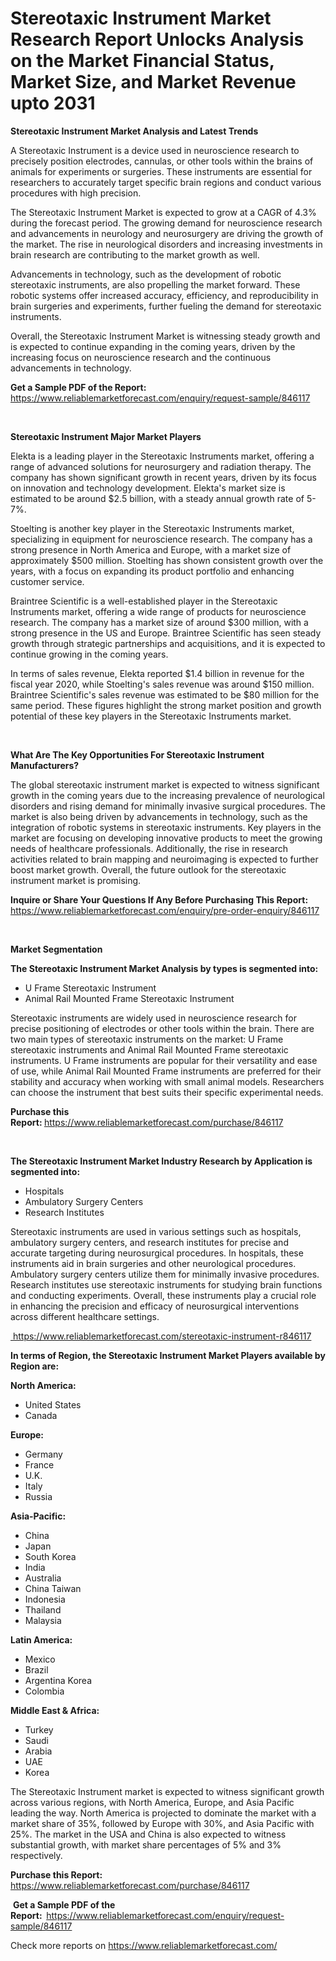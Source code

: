 <p><h1>Stereotaxic Instrument Market Research Report Unlocks Analysis on the Market Financial Status, Market Size, and Market Revenue upto 2031</h1></p><p><strong>Stereotaxic Instrument Market Analysis and Latest Trends</strong></p>
<p><p>A Stereotaxic Instrument is a device used in neuroscience research to precisely position electrodes, cannulas, or other tools within the brains of animals for experiments or surgeries. These instruments are essential for researchers to accurately target specific brain regions and conduct various procedures with high precision.</p><p>The Stereotaxic Instrument Market is expected to grow at a CAGR of 4.3% during the forecast period. The growing demand for neuroscience research and advancements in neurology and neurosurgery are driving the growth of the market. The rise in neurological disorders and increasing investments in brain research are contributing to the market growth as well.</p><p>Advancements in technology, such as the development of robotic stereotaxic instruments, are also propelling the market forward. These robotic systems offer increased accuracy, efficiency, and reproducibility in brain surgeries and experiments, further fueling the demand for stereotaxic instruments.</p><p>Overall, the Stereotaxic Instrument Market is witnessing steady growth and is expected to continue expanding in the coming years, driven by the increasing focus on neuroscience research and the continuous advancements in technology.</p></p>
<p><strong>Get a Sample PDF of the Report:&nbsp;</strong> <a href="https://www.reliablemarketforecast.com/enquiry/request-sample/846117">https://www.reliablemarketforecast.com/enquiry/request-sample/846117</a></p>
<p>&nbsp;</p>
<p><strong>Stereotaxic Instrument Major Market Players</strong></p>
<p><p>Elekta is a leading player in the Stereotaxic Instruments market, offering a range of advanced solutions for neurosurgery and radiation therapy. The company has shown significant growth in recent years, driven by its focus on innovation and technology development. Elekta's market size is estimated to be around $2.5 billion, with a steady annual growth rate of 5-7%.</p><p>Stoelting is another key player in the Stereotaxic Instruments market, specializing in equipment for neuroscience research. The company has a strong presence in North America and Europe, with a market size of approximately $500 million. Stoelting has shown consistent growth over the years, with a focus on expanding its product portfolio and enhancing customer service.</p><p>Braintree Scientific is a well-established player in the Stereotaxic Instruments market, offering a wide range of products for neuroscience research. The company has a market size of around $300 million, with a strong presence in the US and Europe. Braintree Scientific has seen steady growth through strategic partnerships and acquisitions, and it is expected to continue growing in the coming years.</p><p>In terms of sales revenue, Elekta reported $1.4 billion in revenue for the fiscal year 2020, while Stoelting's sales revenue was around $150 million. Braintree Scientific's sales revenue was estimated to be $80 million for the same period. These figures highlight the strong market position and growth potential of these key players in the Stereotaxic Instruments market.</p></p>
<p>&nbsp;</p>
<p><strong>What Are The Key Opportunities For Stereotaxic Instrument Manufacturers?</strong></p>
<p><p>The global stereotaxic instrument market is expected to witness significant growth in the coming years due to the increasing prevalence of neurological disorders and rising demand for minimally invasive surgical procedures. The market is also being driven by advancements in technology, such as the integration of robotic systems in stereotaxic instruments. Key players in the market are focusing on developing innovative products to meet the growing needs of healthcare professionals. Additionally, the rise in research activities related to brain mapping and neuroimaging is expected to further boost market growth. Overall, the future outlook for the stereotaxic instrument market is promising.</p></p>
<p><strong>Inquire or Share Your Questions If Any Before Purchasing This Report:</strong> <a href="https://www.reliablemarketforecast.com/enquiry/pre-order-enquiry/846117">https://www.reliablemarketforecast.com/enquiry/pre-order-enquiry/846117</a></p>
<p>&nbsp;</p>
<p><strong>Market Segmentation</strong></p>
<p><strong>The Stereotaxic Instrument Market Analysis by types is segmented into:</strong></p>
<p><ul><li>U Frame Stereotaxic Instrument</li><li>Animal Rail Mounted Frame Stereotaxic Instrument</li></ul></p>
<p><p>Stereotaxic instruments are widely used in neuroscience research for precise positioning of electrodes or other tools within the brain. There are two main types of stereotaxic instruments on the market: U Frame stereotaxic instruments and Animal Rail Mounted Frame stereotaxic instruments. U Frame instruments are popular for their versatility and ease of use, while Animal Rail Mounted Frame instruments are preferred for their stability and accuracy when working with small animal models. Researchers can choose the instrument that best suits their specific experimental needs.</p></p>
<p><strong>Purchase this Report:&nbsp;</strong><a href="https://www.reliablemarketforecast.com/purchase/846117">https://www.reliablemarketforecast.com/purchase/846117</a></p>
<p>&nbsp;</p>
<p><strong>The Stereotaxic Instrument Market Industry Research by Application is segmented into:</strong></p>
<p><ul><li>Hospitals</li><li>Ambulatory Surgery Centers</li><li>Research Institutes</li></ul></p>
<p><p>Stereotaxic instruments are used in various settings such as hospitals, ambulatory surgery centers, and research institutes for precise and accurate targeting during neurosurgical procedures. In hospitals, these instruments aid in brain surgeries and other neurological procedures. Ambulatory surgery centers utilize them for minimally invasive procedures. Research institutes use stereotaxic instruments for studying brain functions and conducting experiments. Overall, these instruments play a crucial role in enhancing the precision and efficacy of neurosurgical interventions across different healthcare settings.</p></p>
<p><a href="https://www.reliablemarketforecast.com/stereotaxic-instrument-r846117">&nbsp;https://www.reliablemarketforecast.com/stereotaxic-instrument-r846117</a></p>
<p><strong>In terms of Region, the Stereotaxic Instrument Market Players available by Region are:</strong></p>
<p>
    <p> <strong> North America: </strong>
        <ul>
            <li>United States</li>
            <li>Canada</li>
        </ul>
        </p> 
    <p> <strong> Europe: </strong>
        <ul>
            <li>Germany</li>
            <li>France</li>
            <li>U.K.</li>
            <li>Italy</li>
            <li>Russia</li>
        </ul>
        </p> 
    <p> <strong> Asia-Pacific: </strong>
        <ul>
            <li>China</li>
            <li>Japan</li>
            <li>South Korea</li>
            <li>India</li>
            <li>Australia</li>
            <li>China Taiwan</li>
            <li>Indonesia</li>
            <li>Thailand</li>
            <li>Malaysia</li>
        </ul>
        </p> 
    <p> <strong> Latin America: </strong>
        <ul>
            <li>Mexico</li>
            <li>Brazil</li>
            <li>Argentina Korea</li>
            <li>Colombia</li>
        </ul>
        </p> 
    <p> <strong> Middle East & Africa: </strong>
        <ul>
            <li>Turkey</li>
            <li>Saudi</li>
            <li>Arabia</li>
            <li>UAE</li>
            <li>Korea</li>
        </ul>
    </p>
    </p>
<p><p>The Stereotaxic Instrument market is expected to witness significant growth across various regions, with North America, Europe, and Asia Pacific leading the way. North America is projected to dominate the market with a market share of 35%, followed by Europe with 30%, and Asia Pacific with 25%. The market in the USA and China is also expected to witness substantial growth, with market share percentages of 5% and 3% respectively.</p></p>
<p><strong>Purchase this Report: </strong><a href="https://www.reliablemarketforecast.com/purchase/846117">https://www.reliablemarketforecast.com/purchase/846117</a></p>
<p>&nbsp;<strong>Get a Sample PDF of the Report:&nbsp;&nbsp;</strong><a href="https://www.reliablemarketforecast.com/enquiry/request-sample/846117">https://www.reliablemarketforecast.com/enquiry/request-sample/846117</a></p>
<p><strong></strong></p>
<p>Check more reports on <a href="https://www.reliablemarketforecast.com/">https://www.reliablemarketforecast.com/</a></p>